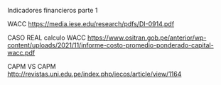 Indicadores financieros parte 1

WACC
https://media.iese.edu/research/pdfs/DI-0914.pdf

CASO REAL calculo WACC
https://www.ositran.gob.pe/anterior/wp-content/uploads/2021/11/informe-costo-promedio-ponderado-capital-wacc.pdf

CAPM VS CAPM
http://revistas.uni.edu.pe/index.php/iecos/article/view/1164

